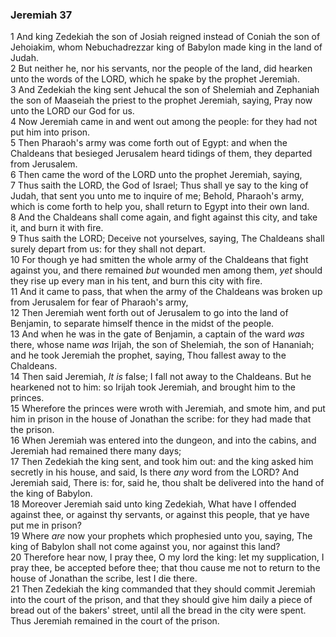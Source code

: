 ### Jeremiah 37

1 And king Zedekiah the son of Josiah reigned instead of Coniah the son of Jehoiakim, whom Nebuchadrezzar king of Babylon made king in the land of Judah.  
2 But neither he, nor his servants, nor the people of the land, did hearken unto the words of the LORD, which he spake by the prophet Jeremiah.  
3 And Zedekiah the king sent Jehucal the son of Shelemiah and Zephaniah the son of Maaseiah the priest to the prophet Jeremiah, saying, Pray now unto the LORD our God for us.  
4 Now Jeremiah came in and went out among the people: for they had not put him into prison.  
5 Then Pharaoh's army was come forth out of Egypt: and when the Chaldeans that besieged Jerusalem heard tidings of them, they departed from Jerusalem.  
6 Then came the word of the LORD unto the prophet Jeremiah, saying,  
7 Thus saith the LORD, the God of Israel; Thus shall ye say to the king of Judah, that sent you unto me to inquire of me; Behold, Pharaoh's army, which is come forth to help you, shall return to Egypt into their own land.  
8 And the Chaldeans shall come again, and fight against this city, and take it, and burn it with fire.  
9 Thus saith the LORD; Deceive not yourselves, saying, The Chaldeans shall surely depart from us: for they shall not depart.  
10 For though ye had smitten the whole army of the Chaldeans that fight against you, and there remained *but* wounded men among them, *yet* should they rise up every man in his tent, and burn this city with fire.  
11 And it came to pass, that when the army of the Chaldeans was broken up from Jerusalem for fear of Pharaoh's army,  
12 Then Jeremiah went forth out of Jerusalem to go into the land of Benjamin, to separate himself thence in the midst of the people.  
13 And when he was in the gate of Benjamin, a captain of the ward *was* there, whose name *was* Irijah, the son of Shelemiah, the son of Hananiah; and he took Jeremiah the prophet, saying, Thou fallest away to the Chaldeans.  
14 Then said Jeremiah, *It is* false; I fall not away to the Chaldeans. But he hearkened not to him: so Irijah took Jeremiah, and brought him to the princes.  
15 Wherefore the princes were wroth with Jeremiah, and smote him, and put him in prison in the house of Jonathan the scribe: for they had made that the prison.  
16 When Jeremiah was entered into the dungeon, and into the cabins, and Jeremiah had remained there many days;  
17 Then Zedekiah the king sent, and took him out: and the king asked him secretly in his house, and said, Is there *any* word from the LORD? And Jeremiah said, There is: for, said he, thou shalt be delivered into the hand of the king of Babylon.  
18 Moreover Jeremiah said unto king Zedekiah, What have I offended against thee, or against thy servants, or against this people, that ye have put me in prison?  
19 Where *are* now your prophets which prophesied unto you, saying, The king of Babylon shall not come against you, nor against this land?  
20 Therefore hear now, I pray thee, O my lord the king: let my supplication, I pray thee, be accepted before thee; that thou cause me not to return to the house of Jonathan the scribe, lest I die there.  
21 Then Zedekiah the king commanded that they should commit Jeremiah into the court of the prison, and that they should give him daily a piece of bread out of the bakers' street, until all the bread in the city were spent. Thus Jeremiah remained in the court of the prison.  
